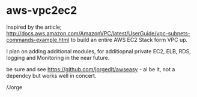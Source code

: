 # aws-vpc2ec2

Inspired by the article;
http://docs.aws.amazon.com/AmazonVPC/latest/UserGuide/vpc-subnets-commands-example.html to build 
an entire AWS EC2 Stack form VPC up.

I plan on adding additional modules, for additiopnal private EC2, ELB, RDS, logging and Monitoring in the near future.

be sure and see https://github.com/jorgedlt/awseasy - al be it, not a dependcy but works well in concert.

/Jorge
